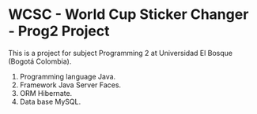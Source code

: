 # WCSC - World Cup Sticker Changer - Prog2 Project

This is a project for subject Programming 2 at Universidad El Bosque (Bogotá Colombia).

1. Programming language Java.
2. Framework Java Server Faces.
3. ORM Hibernate.
4. Data base MySQL.